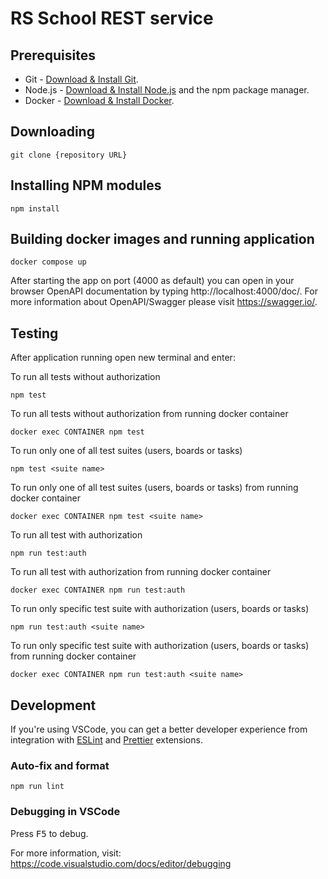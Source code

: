 # RS School REST service

## Prerequisites

- Git - [Download & Install Git](https://git-scm.com/downloads).
- Node.js - [Download & Install Node.js](https://nodejs.org/en/download/) and the npm package manager.
- Docker - [Download & Install Docker](https://docs.docker.com/engine/install/).

## Downloading

```
git clone {repository URL}
```

## Installing NPM modules

```
npm install
```

## Building docker images and running application

```
docker compose up
```

After starting the app on port (4000 as default) you can open
in your browser OpenAPI documentation by typing http://localhost:4000/doc/.
For more information about OpenAPI/Swagger please visit https://swagger.io/.

## Testing

After application running open new terminal and enter:

To run all tests without authorization

```
npm test
```

To run all tests without authorization from running docker container

```
docker exec CONTAINER npm test
```

To run only one of all test suites (users, boards or tasks)

```
npm test <suite name>
```
To run only one of all test suites (users, boards or tasks) from running docker container

```
docker exec CONTAINER npm test <suite name>
```

To run all test with authorization

```
npm run test:auth
```
To run all test with authorization from running docker container

```
docker exec CONTAINER npm run test:auth
```

To run only specific test suite with authorization (users, boards or tasks)

```
npm run test:auth <suite name>
```
To run only specific test suite with authorization (users, boards or tasks) from running docker container

```
docker exec CONTAINER npm run test:auth <suite name>
```

## Development

If you're using VSCode, you can get a better developer experience from integration with [ESLint](https://marketplace.visualstudio.com/items?itemName=dbaeumer.vscode-eslint) and [Prettier](https://marketplace.visualstudio.com/items?itemName=esbenp.prettier-vscode) extensions.

### Auto-fix and format

```
npm run lint
```

### Debugging in VSCode

Press <kbd>F5</kbd> to debug.

For more information, visit: https://code.visualstudio.com/docs/editor/debugging
